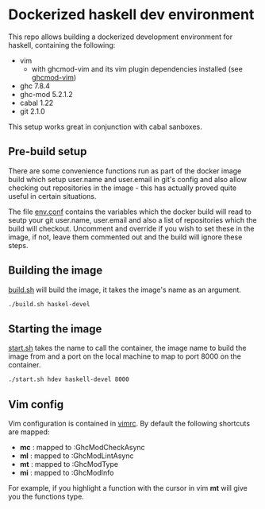 # Dockerized haskell dev environment
This repo allows building a dockerized development environment for haskell, containing the following:

* vim
  * with ghcmod-vim and its vim plugin dependencies installed (see [ghcmod-vim](https://github.com/eagletmt/ghcmod-vim))
* ghc 7.8.4
* ghc-mod 5.2.1.2
* cabal 1.22 
* git 2.1.0

This setup works great in conjunction with cabal sanboxes.

## Pre-build setup
There are some convenience functions run as part of the docker image build which setup user.name and user.email in git's config and also allow checking out repositories in the image - this has actually proved quite useful in certain situations.

The file [env.conf](https://github.com/wayofthepie/docker-haskell-dev/blob/master/env.conf) contains the variables which the docker build will read to seutp your git user.name, user.email and also a list of repositories which the build will checkout. Uncomment and override if you wish to set these in the image, if not, leave them commented out and the build will ignore these steps.

## Building the image
[build.sh](https://github.com/wayofthepie/docker-haskell-dev/blob/master/build.sh) will build the image, it takes the image's name as an argument.

```bash
./build.sh haskel-devel
```

## Starting the image
[start.sh](https://github.com/wayofthepie/docker-haskell-dev/blob/master/start.sh) takes the name to call the container, the image name to build the image from and a port on the local machine to map to port 8000 on the container.

```bash
./start.sh hdev haskell-devel 8000
```

## Vim config
Vim configuration is contained in [vimrc](https://github.com/wayofthepie/docker-haskell-dev/blob/master/vimrc). By default the following shortcuts are mapped:

* __mc__ : mapped to :GhcModCheckAsync
* __ml__ : mapped to :GhcModLintAsync
* __mt__ : mapped to :GhcModType
* __mi__ : mapped to :GhcModInfo 

For example, if you highlight a function with the cursor in vim __mt__ will give you the functions type.


